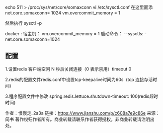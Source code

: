 echo 511 > /proc/sys/net/core/somaxconn
vi /etc/sysctl.conf
在这里面添
net.core.somaxconn= 1024
vm.overcommit_memory = 1

然后执行
sysctl -p

docker :
宿主机： vm.overcommit_memory = 1
启动命令： --sysctls: - net.core.somaxconn=1024

## 配置
1.设置redis 客户端空闲 N 秒后关闭连接（0 表示禁用）timeout 0

2.redis的配置文件redis.conf中设置tcp-keepalive时间为60s  (tcp 连接存活时间)

3.程序配置文件中修改 spring.redis.lettuce.shutdown-timeout: 100(redis超时时间)

作者：慢慢走_2a3a
链接：https://www.jianshu.com/p/c608a7e9c86e
来源：简书
著作权归作者所有。商业转载请联系作者获得授权，非商业转载请注明出处。
